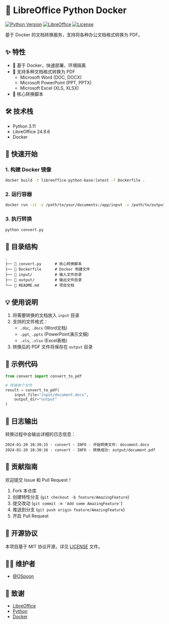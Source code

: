 # 🚀 LibreOffice Python Docker

[![Python Version](https://img.shields.io/badge/python-3.11-blue.svg)](https://www.python.org/downloads/release/python-311/)
[![LibreOffice](https://img.shields.io/badge/LibreOffice-24.8.6-green.svg)](https://www.libreoffice.org/)
[![License](https://img.shields.io/badge/license-MIT-blue.svg)](LICENSE)

基于 Docker 的文档转换服务，支持将各种办公文档格式转换为 PDF。

## ✨ 特性

- 🐳 基于 Docker，快速部署，环境隔离
- 📄 支持多种文档格式转换为 PDF
  - Microsoft Word (DOC, DOCX)
  - Microsoft PowerPoint (PPT, PPTX)
  - Microsoft Excel (XLS, XLSX)
- 🚀 核心转换脚本

## 🛠️ 技术栈

- Python 3.11
- LibreOffice 24.8.6
- Docker

## 🚀 快速开始

### 1. 构建 Docker 镜像

```bash
docker build -t libreoffice-python-base:latest -f Dockerfile .
```

### 2. 运行容器

```bash
docker run -it -v /path/to/your/documents:/app/input -v /path/to/output:/app/output libreoffice-python-base bash
```

### 3. 执行转换

```bash
python convert.py
```

## 📁 目录结构

```plaintext
.
├── 📄 convert.py      # 核心转换脚本
├── 📄 Dockerfile      # Docker 构建文件
├── 📁 input/          # 输入文件目录
├── 📁 output/         # 输出文件目录
└── 📄 README.md       # 项目文档
```

## 💡 使用说明

1. 将需要转换的文档放入 `input` 目录
2. 支持的文件格式：
   - `.doc`, `.docx` (Word文档)
   - `.ppt`, `.pptx` (PowerPoint演示文稿)
   - `.xls`, `.xlsx` (Excel表格)
3. 转换后的 PDF 文件将保存在 `output` 目录

## 🌟 示例代码

```python
from convert import convert_to_pdf

# 转换单个文件
result = convert_to_pdf(
    input_file="input/document.docx",
    output_dir="output"
)
```

## 📝 日志输出

转换过程中会输出详细的日志信息：

```plaintext
2024-01-20 10:30:15 - convert - INFO - 开始转换文件: document.docx
2024-01-20 10:30:16 - convert - INFO - 转换成功: output/document.pdf
```

## 🤝 贡献指南

欢迎提交 Issue 和 Pull Request！

1. Fork 本仓库
2. 创建特性分支 (`git checkout -b feature/AmazingFeature`)
3. 提交改动 (`git commit -m 'Add some AmazingFeature'`)
4. 推送到分支 (`git push origin feature/AmazingFeature`)
5. 开启 Pull Request

## 📄 开源协议

本项目基于 MIT 协议开源，详见 [LICENSE](LICENSE) 文件。

## 👨‍💻 维护者

- [@OSpoon](https://github.com/OSpoon)

## 🙏 致谢

- [LibreOffice](https://www.libreoffice.org/)
- [Python](https://www.python.org/)
- [Docker](https://www.docker.com/)